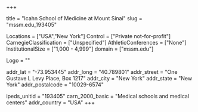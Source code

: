 
+++

title = "Icahn School of Medicine at Mount Sinai"
slug = "mssm.edu_193405"

Locations = ["USA","New York"]
Control = ["Private not-for-profit"]
CarnegieClassification = ["Unspecified"]
AthleticConferences = ["None"]
InstitutionalSize = ["1,000 - 4,999"]
domain = ["mssm.edu"]

Logo = ""

addr_lat = "-73.953445"
addr_long = "40.789801"
addr_street = "One Gustave L Levy Place, Box 1217"
addr_city = "New York"
addr_state = "New York"
addr_postalcode = "10029-6574"

ipeds_unitid = "193405"
carn_2000_basic = "Medical schools and medical centers"
addr_country = "USA"
+++
    
